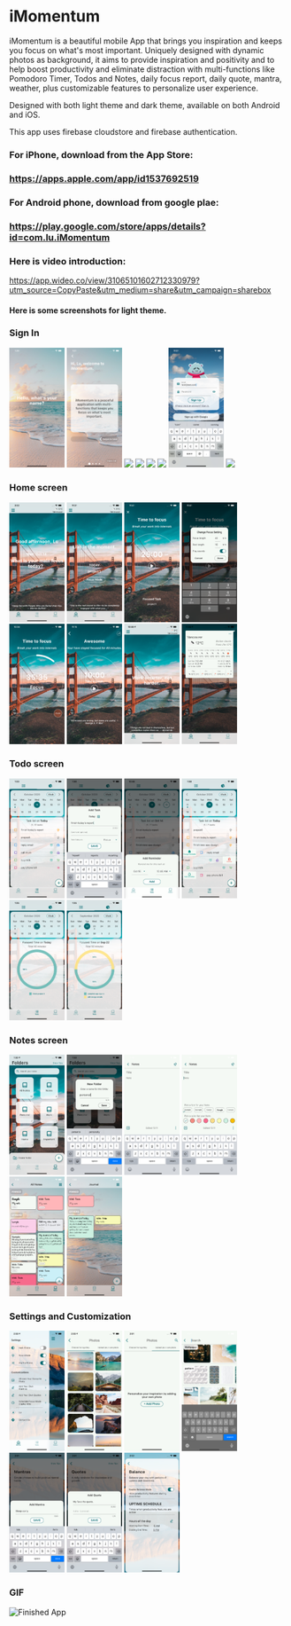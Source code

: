 # iMomentum

iMomentum is a beautiful mobile App that brings you inspiration and keeps you focus on what's most important. Uniquely designed with dynamic photos as background, it aims to provide inspiration and positivity and to help boost productivity and eliminate distraction with multi-functions like Pomodoro Timer, Todos and Notes, daily focus report, daily quote, mantra, weather, plus customizable features to personalize user experience. 

Designed with both light theme and dark theme, available on both Android and iOS.

This app uses firebase cloudstore and firebase authentication. 

### For iPhone, download from the App Store: 

### https://apps.apple.com/app/id1537692519

### For Android phone, download from google plae: 

### https://play.google.com/store/apps/details?id=com.lu.iMomentum

### Here is video introduction: 

https://app.wideo.co/view/31065101602712330979?utm_source=CopyPaste&utm_medium=share&utm_campaign=sharebox

#### Here is some screenshots for light theme. 

### Sign In

<p float="left">
  <img src="/screenshots/landing_and_signin/landing1.png" width="100" />
  <img src="/screenshots/landing_and_signin/landing2.png" width="100" />
  <img src="/screenshots/landing_and_signin/landing3.png" width="100" />
  <img src="/screenshots/landing_and_signin/landing4.png" width="100" />
  <img src="/screenshots/landing_and_signin/landing5.png" width="100" />
  <img src="/screenshots/landing_and_signin/signup1.png" width="100" />
  <img src="/screenshots/landing_and_signin/signup2.png" width="100" />
  <img src="/screenshots/landing_and_signin/signup3.png" width="100" />
</p>

### Home screen

<p float="left">
  <img src="/screenshots/Home/1.png" width="100" />
  <img src="/screenshots/Home/2.png" width="100" />
  <img src="/screenshots/Home/3.png" width="100" />
  <img src="/screenshots/Home/4.png" width="100" />
  <img src="/screenshots/Home/6.png" width="100" />
  <img src="/screenshots/Home/9.png" width="100" />
  <img src="/screenshots/Home/12.png" width="100" />
  <img src="/screenshots/Home/weather_light.png" width="100" />
</p>

### Todo screen

<p float="left">
  <img src="/screenshots/Todo/1.png" width="100" />
  <img src="/screenshots/Todo/2.png" width="100" />
  <img src="/screenshots/Todo/3.png" width="100" />
  <img src="/screenshots/Todo/6.png" width="100" />
  <img src="/screenshots/Todo/7.png" width="100" />
  <img src="/screenshots/Todo/8.png" width="100" />
</p>

### Notes screen

<p float="left">
  <img src="/screenshots/Notes/light1.png" width="100" />
  <img src="/screenshots/Notes/light2.png" width="100" />
  <img src="/screenshots/Notes/light3.png" width="100" />
  <img src="/screenshots/Notes/light4.png" width="100" />
  <img src="/screenshots/Notes/light5.png" width="100" />
  <img src="/screenshots/Notes/light6.png" width="100" />  
</p>

### Settings and Customization

<p float="left">
  <img src="/screenshots/settings/1.png" width="100" />
  <img src="/screenshots/settings/2.png" width="100" />
  <img src="/screenshots/settings/3.png" width="100" />
  <img src="/screenshots/settings/4.png" width="100" />
  <img src="/screenshots/settings/6.png" width="100" />
  <img src="/screenshots/settings/8.png" width="100" />
  <img src="/screenshots/settings/9.png" width="100" />
</p>

### GIF
![Finished App](https://github.com/lutang123/Flutter-MobileApp-Projects/blob/master/iMomentum.gif)


